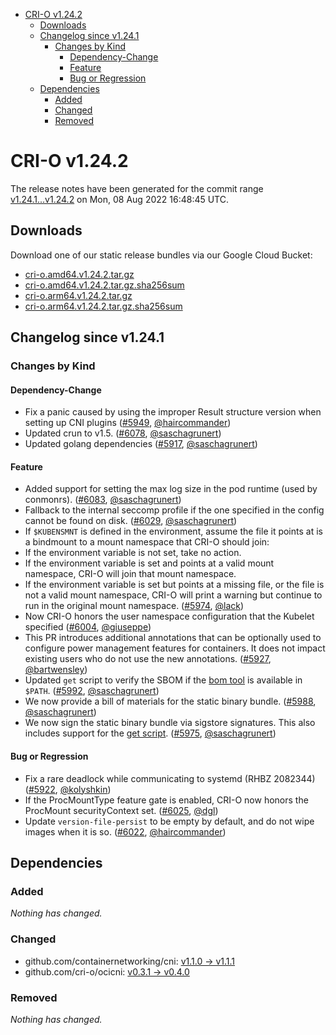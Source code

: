 - [CRI-O v1.24.2](#cri-o-v1242)
  - [Downloads](#downloads)
  - [Changelog since v1.24.1](#changelog-since-v1241)
    - [Changes by Kind](#changes-by-kind)
      - [Dependency-Change](#dependency-change)
      - [Feature](#feature)
      - [Bug or Regression](#bug-or-regression)
  - [Dependencies](#dependencies)
    - [Added](#added)
    - [Changed](#changed)
    - [Removed](#removed)

# CRI-O v1.24.2

The release notes have been generated for the commit range
[v1.24.1...v1.24.2](https://github.com/cri-o/cri-o/compare/v1.24.1...v1.24.2) on Mon, 08 Aug 2022 16:48:45 UTC.

## Downloads

Download one of our static release bundles via our Google Cloud Bucket:

- [cri-o.amd64.v1.24.2.tar.gz](https://storage.googleapis.com/cri-o/artifacts/cri-o.amd64.v1.24.2.tar.gz)
- [cri-o.amd64.v1.24.2.tar.gz.sha256sum](https://storage.googleapis.com/cri-o/artifacts/cri-o.amd64.v1.24.2.tar.gz.sha256sum)
- [cri-o.arm64.v1.24.2.tar.gz](https://storage.googleapis.com/cri-o/artifacts/cri-o.arm64.v1.24.2.tar.gz)
- [cri-o.arm64.v1.24.2.tar.gz.sha256sum](https://storage.googleapis.com/cri-o/artifacts/cri-o.arm64.v1.24.2.tar.gz.sha256sum)

## Changelog since v1.24.1

### Changes by Kind

#### Dependency-Change
 - Fix a panic caused by using the improper Result structure version when setting up CNI plugins ([#5949](https://github.com/cri-o/cri-o/pull/5949), [@haircommander](https://github.com/haircommander))
 - Updated crun to v1.5. ([#6078](https://github.com/cri-o/cri-o/pull/6078), [@saschagrunert](https://github.com/saschagrunert))
 - Updated golang dependencies ([#5917](https://github.com/cri-o/cri-o/pull/5917), [@saschagrunert](https://github.com/saschagrunert))

#### Feature
 - Added support for setting the max log size in the pod runtime (used by conmonrs). ([#6083](https://github.com/cri-o/cri-o/pull/6083), [@saschagrunert](https://github.com/saschagrunert))
 - Fallback to the internal seccomp profile if the one specified in the config cannot be found on disk. ([#6029](https://github.com/cri-o/cri-o/pull/6029), [@saschagrunert](https://github.com/saschagrunert))
 - If `$KUBENSMNT` is defined in the environment, assume the file it points at is
  a bindmount to a mount namespace that CRI-O should join:
  - If the environment variable is not set, take no action.
  - If the environment variable is set and points at a valid mount
    namespace, CRI-O will join that mount namespace.
  - If the environment variable is set but points at a missing file, or the file
    is not a valid mount namespace, CRI-O will print a warning but continue to
    run in the original mount namespace. ([#5974](https://github.com/cri-o/cri-o/pull/5974), [@lack](https://github.com/lack))
 - Now CRI-O honors the user namespace configuration that the Kubelet specified ([#6004](https://github.com/cri-o/cri-o/pull/6004), [@giuseppe](https://github.com/giuseppe))
 - This PR introduces additional annotations that can be optionally used to configure power management features for containers. It does not impact existing users who do not use the new annotations. ([#5927](https://github.com/cri-o/cri-o/pull/5927), [@bartwensley](https://github.com/bartwensley))
 - Updated `get` script to verify the SBOM if the [bom tool](https://github.com/kubernetes-sigs/bom) is available in `$PATH`. ([#5992](https://github.com/cri-o/cri-o/pull/5992), [@saschagrunert](https://github.com/saschagrunert))
 - We now provide a bill of materials for the static binary bundle. ([#5988](https://github.com/cri-o/cri-o/pull/5988), [@saschagrunert](https://github.com/saschagrunert))
 - We now sign the static binary bundle via sigstore signatures. This also includes support for the [get script](https://github.com/cri-o/cri-o/blob/main/scripts/get). ([#5975](https://github.com/cri-o/cri-o/pull/5975), [@saschagrunert](https://github.com/saschagrunert))

#### Bug or Regression
 - Fix a rare deadlock while communicating to systemd (RHBZ 2082344) ([#5922](https://github.com/cri-o/cri-o/pull/5922), [@kolyshkin](https://github.com/kolyshkin))
 - If the ProcMountType feature gate is enabled, CRI-O now honors the ProcMount securityContext set. ([#6025](https://github.com/cri-o/cri-o/pull/6025), [@dgl](https://github.com/dgl))
 - Update `version-file-persist` to be empty by default, and do not wipe images when it is so. ([#6022](https://github.com/cri-o/cri-o/pull/6022), [@haircommander](https://github.com/haircommander))

## Dependencies

### Added
_Nothing has changed._

### Changed
- github.com/containernetworking/cni: [v1.1.0 → v1.1.1](https://github.com/containernetworking/cni/compare/v1.1.0...v1.1.1)
- github.com/cri-o/ocicni: [v0.3.1 → v0.4.0](https://github.com/cri-o/ocicni/compare/v0.3.1...v0.4.0)

### Removed
_Nothing has changed._
